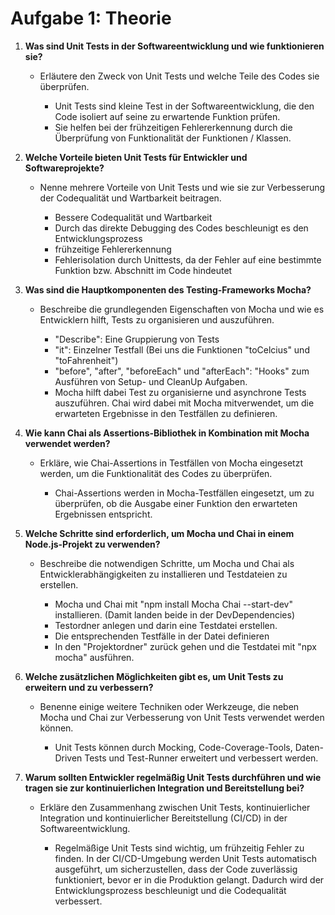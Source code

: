 # Aufgabe 1: Theorie

1. **Was sind Unit Tests in der Softwareentwicklung und wie funktionieren sie?**
   - Erläutere den Zweck von Unit Tests und welche Teile des Codes sie überprüfen.

        *    Unit Tests sind kleine Test in der Softwareentwicklung, die den Code isoliert auf seine zu erwartende Funktion prüfen. 
        *    Sie helfen bei der frühzeitigen Fehlererkennung durch die Überprüfung von Funktionalität der Funktionen / Klassen.

2. **Welche Vorteile bieten Unit Tests für Entwickler und Softwareprojekte?**
   - Nenne mehrere Vorteile von Unit Tests und wie sie zur Verbesserung der Codequalität und Wartbarkeit beitragen.

        *   Bessere Codequalität und Wartbarkeit
        *   Durch das direkte Debugging des Codes beschleunigt es den Entwicklungsprozess
        *   frühzeitige Fehlererkennung 
        *   Fehlerisolation durch Unittests, da der Fehler auf eine bestimmte Funktion bzw. Abschnitt im Code hindeutet

3. **Was sind die Hauptkomponenten des Testing-Frameworks Mocha?**
   - Beschreibe die grundlegenden Eigenschaften von Mocha und wie es Entwicklern hilft, Tests zu organisieren und auszuführen.

        *   "Describe": Eine Gruppierung von Tests
        *   "it": Einzelner Testfall (Bei uns die Funktionen "toCelcius" und "toFahrenheit")   
        *   "before", "after", "beforeEach" und "afterEach": "Hooks" zum Ausführen von Setup- und CleanUp Aufgaben.
        *   Mocha hilft dabei Test zu organisierne und asynchrone Tests auszuführen. Chai wird dabei mit Mocha mitverwendet, um die erwarteten Ergebnisse in den Testfällen zu definieren. 

4. **Wie kann Chai als Assertions-Bibliothek in Kombination mit Mocha verwendet werden?**
   - Erkläre, wie Chai-Assertions in Testfällen von Mocha eingesetzt werden, um die Funktionalität des Codes zu überprüfen.

        *   Chai-Assertions werden in Mocha-Testfällen eingesetzt, um zu überprüfen, ob die Ausgabe einer Funktion den erwarteten Ergebnissen entspricht.

5. **Welche Schritte sind erforderlich, um Mocha und Chai in einem Node.js-Projekt zu verwenden?**
   - Beschreibe die notwendigen Schritte, um Mocha und Chai als Entwicklerabhängigkeiten zu installieren und Testdateien zu erstellen.

        *   Mocha und Chai mit "npm install Mocha Chai --start-dev" installieren. (Damit landen beide in der DevDependencies)
        *   Testordner anlegen und darin eine Testdatei erstellen.
        *   Die entsprechenden Testfälle in der Datei definieren 
        *   In den "Projektordner" zurück gehen und die Testdatei mit "npx mocha" ausführen.

6. **Welche zusätzlichen Möglichkeiten gibt es, um Unit Tests zu erweitern und zu verbessern?**
   - Benenne einige weitere Techniken oder Werkzeuge, die neben Mocha und Chai zur Verbesserung von Unit Tests verwendet werden können.

        *   Unit Tests können durch Mocking, Code-Coverage-Tools, Daten-Driven Tests und Test-Runner erweitert und verbessert werden.

7. **Warum sollten Entwickler regelmäßig Unit Tests durchführen und wie tragen sie zur kontinuierlichen Integration und Bereitstellung bei?**
    - Erkläre den Zusammenhang zwischen Unit Tests, kontinuierlicher Integration und kontinuierlicher Bereitstellung (CI/CD) in der Softwareentwicklung.

        *   Regelmäßige Unit Tests sind wichtig, um frühzeitig Fehler zu finden. In der CI/CD-Umgebung werden Unit Tests automatisch ausgeführt, um sicherzustellen, dass der Code zuverlässig funktioniert, bevor er in die Produktion gelangt. Dadurch wird der Entwicklungsprozess beschleunigt und die Codequalität verbessert.
